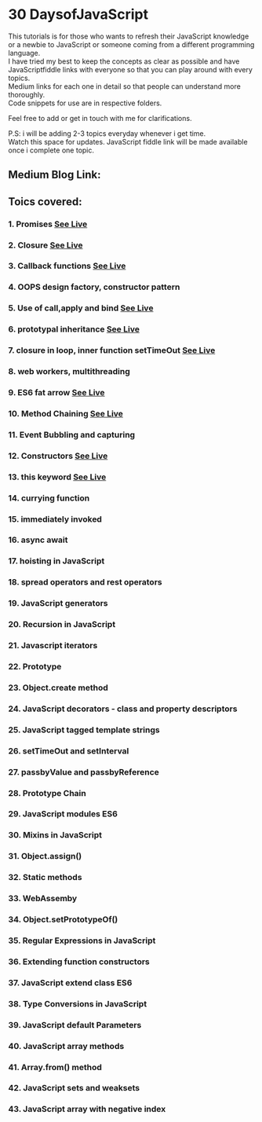 # 30 DaysofJavaScript

This tutorials is for those who wants to refresh their JavaScript knowledge or a newbie to JavaScript or someone coming from a different programming language.<br>
I have tried my best to keep the concepts as clear as possible and have JavaScriptfiddle links with everyone so that you can play around with every topics.<br>
Medium links for each one in detail so that people can understand more thoroughly.<br>
Code snippets for use are in respective folders.<br>

Feel free to add or get in touch with me for clarifications.<br>

P.S: i will be adding 2-3 topics everyday whenever i get time.<br> Watch this space for updates. JavaScript fiddle link will be made available once i complete one topic.

## Medium Blog Link:


## Toics covered: 

### 1. Promises [See Live](https://jsfiddle.net/rajrock38/fd65wvz7/)
### 2. Closure [See Live](https://jsfiddle.net/rajrock38/zfxom78p/)
### 3. Callback functions [See Live](https://jsfiddle.net/rajrock38/5qrba2nc/22/)
### 4. OOPS design factory, constructor pattern
### 5. Use of call,apply and bind [See Live](https://jsfiddle.net/rajrock38/kuf1tdw9/20/)
### 6. prototypal inheritance [See Live](https://jsfiddle.net/rajrock38/0tuf1pad/)
### 7. closure in loop, inner function setTimeOut [See Live](https://jsfiddle.net/rajrock38/zfxom78p/)
### 8. web workers, multithreading
### 9. ES6 fat arrow [See Live](https://jsfiddle.net/rajrock38/9atne0o7/)
### 10. Method Chaining [See Live](https://jsfiddle.net/rajrock38/j7tva2qy/)
### 11. Event Bubbling and capturing
### 12. Constructors [See Live](https://jsfiddle.net/rajrock38/dwL2yt15/)
### 13. this keyword [See Live](https://jsfiddle.net/rajrock38/z80mjksL/)
### 14. currying function
### 15. immediately invoked
### 16. async await
### 17. hoisting in JavaScript
### 18. spread operators and rest operators
### 19. JavaScript generators
### 20. Recursion in JavaScript
### 21. Javascript iterators
### 22. Prototype
### 23. Object.create method
### 24. JavaScript decorators - class and property descriptors
### 25. JavaScript tagged template strings
### 26. setTimeOut and setInterval
### 27. passbyValue and passbyReference
### 28. Prototype Chain
### 29. JavaScript modules ES6
### 30. Mixins in JavaScript
### 31. Object.assign()
### 32. Static methods
### 33. WebAssemby
### 34. Object.setPrototypeOf()
### 35. Regular Expressions in JavaScript
### 36. Extending function constructors
### 37. JavaScript extend class ES6
### 38. Type Conversions in JavaScript
### 39. JavaScript default Parameters
### 40. JavaScript array methods
### 41. Array.from() method
### 42. JavaScript sets and weaksets
### 43. JavaScript array with negative index

